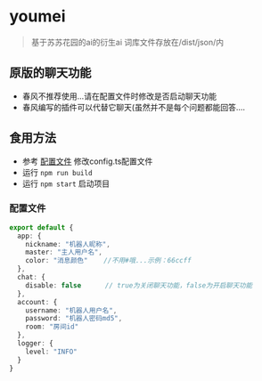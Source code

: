 # youmei
> 基于苏苏花园的ai的衍生ai
> 词库文件存放在/dist/json/内
## 原版的聊天功能
- 春风不推荐使用...请在配置文件时修改是否启动聊天功能
- 春风编写的插件可以代替它聊天(虽然并不是每个问题都能回答....


## 食用方法
- 参考 [配置文件](#配置文件) 修改config.ts配置文件
- 运行 `npm run build`
- 运行 `npm start` 启动项目

### 配置文件
```typescript
export default {
  app: {
    nickname: "机器人昵称",
    master: "主人用户名",
    color: "消息颜色"    //不用#哦...示例：66ccff
  },
  chat: {
    disable: false      // true为关闭聊天功能，false为开启聊天功能
  },
  account: {
    username: "机器人用户名",
    password: "机器人密码md5",
    room: "房间id"
  },
  logger: {
    level: "INFO"
  }
}
```
